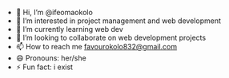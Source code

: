- 👋 Hi, I’m @ifeomaokolo
- 👀 I’m interested in project management and web development
- 🌱 I’m currently learning web dev
- 💞️ I’m looking to collaborate on web development projects
- 📫 How to reach me favourokolo832@gmail.com
- 😄 Pronouns: her/she
- ⚡ Fun fact: i exist

<!---
ifeomaokolo/ifeomaokolo is a ✨ special ✨ repository because its `README.md` (this file) appears on your GitHub profile.
You can click the Preview link to take a look at your changes.
--->

